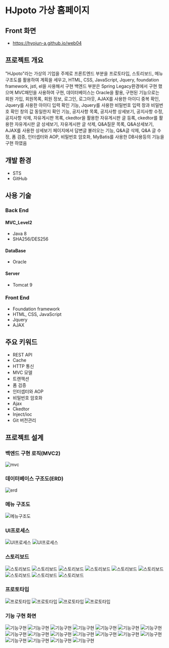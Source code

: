 # HJpoto 가상 홈페이지

## Front 화면
* https://hyojun-a.github.io/web04

## 프로젝트 개요
 "HJpoto"라는 가상의 기업을 주제로 프론트엔드 부분을 프로토타입, 스토리보드, 메뉴구조도를 활용하여 계획을 세우고, HTML, CSS, JavaScript,
 Jquery, foundation framework, jstl, el을 사용해서 구현
 백엔드 부분은 Spring Legacy환경에서 구현 했으며 MVC패턴을 사용하여 구현, 데이터베이스는 Oracle을 활용, 구현된 기능으로는 회원 가입, 회원목록,
 회원 정보, 로그인, 로그아웃, AJAX를 사용한 아이디 중복 확인, Jquery를 사용한 아이디 입력 확인 기능, Jquery를 사용한 비밀번호 입력 창과 비밀번호 확인 창의 값 동일한지 확인 기능,
 공지사항 목록, 공지사항 상세보기, 공지사항 수정, 공지사항 삭제, 자유게시판 목록, ckedtor을 활용한 자유게시판 글 등록, ckedtor를 활용한 자유게시판 글 상세보기,
 자유게시판 글 삭제, Q&A질문 목록, Q&A상세보기, AJAX를 사용한 상세보기 페이지에서 답변글 불러오는 기능, Q&A글 삭제, Q&A 글 수정, 폼 검증,
 인터셉터와 AOP, 비밀번호 암호화, MyBatis를 사용한 DB사용등의 기능을 구현 하였음
 
 ## 개발 환경
 * STS
 * GitHub
 
 ## 사용 기술
 ### Back End
 #### MVC_Level2
 * Java 8
 * SHA256/DES256
 
 #### DataBase
 * Oracle
 
 #### Server
 * Tomcat 9
 
 ### Front End
 * Foundation framework
 * HTML, CSS, JavaScript
 * Jquery
 * AJAX

## 주요 키워드
* REST API
* Cache
* HTTP 통신
* MVC 모델
* 트랜잭션
* 폼 검증
* 인터셉터와 AOP
* 비밀번호 암호화
* Ajax
* Ckedtor
* Inject/ioc
* Git 버전관리
 
## 프로젝트 설계
 
### 백엔드 구현 로직(MVC2)
![mvc](./file/pro/s4.PNG "mvc")


### 데이터베이스 구조도(ERD)
![erd](./file/erd.png "erd")

### 메뉴 구조도
![메뉴구조도](./file/pro/s1.PNG "메뉴구조도")

### UI프로세스
![UI프로세스](./file/pro/s2.PNG "UI프로세스")
![UI프로세스](./file/pro/s3.PNG "UI프로세스")

### 스토리보드
![스토리보드](./file/story/1.PNG "스토리보드")
![스토리보드](./file/story/2.PNG "스토리보드")
![스토리보드](./file/story/3.PNG "스토리보드")
![스토리보드](./file/story/4.PNG "스토리보드")
![스토리보드](./file/story/5.PNG "스토리보드")
![스토리보드](./file/story/6.PNG "스토리보드")
![스토리보드](./file/story/7.PNG "스토리보드")
![스토리보드](./file/story/8.PNG "스토리보드")
![스토리보드](./file/story/9.PNG "스토리보드")

### 프로토타입
![프로토타입](./file/prototype/1.png "프로토타입")
![프로토타입](./file/prototype/2.png "프로토타입")
![프로토타입](./file/prototype/3.png "프로토타입")
![프로토타입](./file/prototype/4.png "프로토타입")

### 기능 구현 화면
![기능구현](./file/view/1.png "기능구현")
![기능구현](./file/view/2.png "기능구현")
![기능구현](./file/view/3.png "기능구현")
![기능구현](./file/view/4.png "기능구현")
![기능구현](./file/view/5.png "기능구현")
![기능구현](./file/view/6.png "기능구현")
![기능구현](./file/view/7.png "기능구현")
![기능구현](./file/view/8.png "기능구현")
![기능구현](./file/view/9.png "기능구현")
![기능구현](./file/view/10.png "기능구현")
![기능구현](./file/view/11.png "기능구현")
![기능구현](./file/view/12.png "기능구현")
![기능구현](./file/view/13.png "기능구현")
![기능구현](./file/view/14.png "기능구현")
![기능구현](./file/view/15.png "기능구현")
![기능구현](./file/view/16.png "기능구현")
![기능구현](./file/view/17.png "기능구현")
![기능구현](./file/view/18.png "기능구현")
